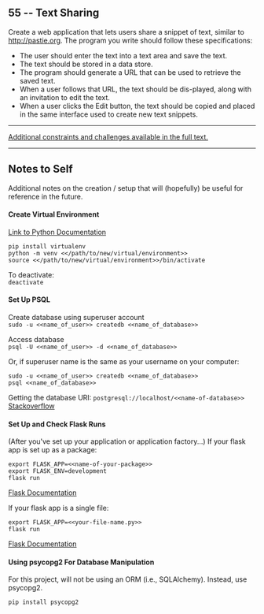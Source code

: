 ## 55 -- Text Sharing
Create a web application that lets users share a snippet of text, similar to
http://pastie.org. The program you write should follow these specifications:

* The user should enter the text into a text area and save the text.  
* The text should be stored in a data store.  
* The program should generate a URL that can be used to retrieve the saved text.  
* When a user follows that URL, the text should be dis-played, along with an invitation to edit the text.  
* When a user clicks the Edit button, the text should be copied and placed in the same interface used to create
new text snippets.  

***
[Additional constraints and challenges available in the full text.](https://www.amazon.com/Exercises-Programmers-Challenges-Develop-Coding/dp/1680501224)

***

## Notes to Self
Additional notes on the creation / setup that will (hopefully) be useful for
reference in the future.

#### Create Virtual Environment
[Link to Python Documentation](https://docs.python.org/3/library/venv.html)
```
pip install virtualenv
python -m venv <</path/to/new/virtual/environment>>
source <</path/to/new/virtual/environment>>/bin/activate
```
To deactivate:   
`deactivate`

#### Set Up PSQL
Create database using superuser account  
`sudo -u <<name_of_user>> createdb <<name_of_database>>`  

Access database  
`psql -U <<name_of_user>> -d <<name_of_database>>`

Or, if superuser name is the same as your username on your computer:  
```
sudo -u <<name_of_user>> createdb <<name_of_database>>
psql <<name_of_database>>
```  

Getting the database URI:
`postgresql://localhost/<<name-of-database>>`
[Stackoverflow](https://stackoverflow.com/questions/3582552/postgresql-connection-url)

#### Set Up and Check Flask Runs
(After you've set up your application or application factory...)
If your flask app is set up as a package:  
```
export FLASK_APP=<<name-of-your-package>>
export FLASK_ENV=development
flask run
```
[Flask Documentation](https://flask.palletsprojects.com/en/1.1.x/tutorial/factory/#run-the-application)  

If your flask app is a single file:
```
export FLASK_APP=<<your-file-name.py>>
flask run
```
[Flask Documentation](https://flask.palletsprojects.com/en/1.1.x/quickstart/#a-minimal-application)

#### Using psycopg2 For Database Manipulation
For this project, will not be using an ORM (i.e., SQLAlchemy). Instead,
use psycopg2.
```
pip install psycopg2
```
